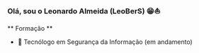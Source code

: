 ### Olá, sou o Leonardo Almeida (LeoBerS) 😁⛵

** Formação **
- 📖 Tecnólogo em Segurança da Informação (em andamento)
